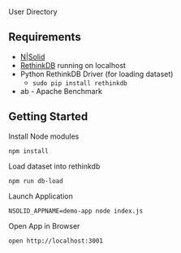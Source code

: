 User Directory

## Requirements

* [N|Solid](https://downloads.nodesource.com/)
* [RethinkDB](https://rethinkdb.com/) running on localhost
* Python RethinkDB Driver (for loading dataset)
  * `sudo pip install rethinkdb`
* ab - Apache Benchmark

## Getting Started

Install Node modules

```
npm install
```

Load dataset into rethinkdb

```
npm run db-load
```

Launch Application

```
NSOLID_APPNAME=demo-app node index.js
```

Open App in Browser
```
open http://localhost:3001
```
